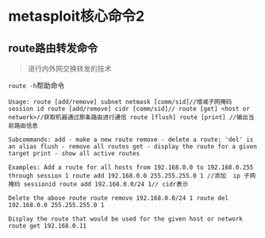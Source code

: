 # metasploit核心命令2

## route路由转发命令

> 进行内外网交换转发的技术

`route -h`帮助命令

`Usage:
  route [add/remove] subnet netmask [comm/sid]//增减子网掩码 session id
  route [add/remove] cidr [comm/sid]//
  route [get] <host or network>//获取机器通过那条路由进行通信
  route [flush]
  route [print] //输出当前路由信息`

`Subcommands:
  add - make a new route
  remove - delete a route; 'del' is an alias
  flush - remove all routes
  get - display the route for a given target
  print - show all active routes`

`Examples:
  Add a route for all hosts from 192.168.0.0 to 192.168.0.255 through session 1
    route add 192.168.0.0 255.255.255.0 1 //添加  ip 子网掩码 sessionid
    route add 192.168.0.0/24 1// cidr表示`

  `Delete the above route
    route remove 192.168.0.0/24 1
    route del 192.168.0.0 255.255.255.0 1`

  `Display the route that would be used for the given host or network
    route get 192.168.0.11`

